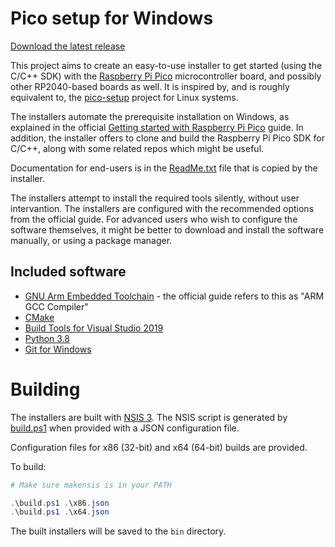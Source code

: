 # Pico setup for Windows

[Download the latest release](https://github.com/ndabas/pico-setup-windows/releases)

This project aims to create an easy-to-use installer to get started (using the C/C++ SDK) with the [Raspberry Pi Pico](https://www.raspberrypi.org/products/raspberry-pi-pico/) microcontroller board, and possibly other RP2040-based boards as well. It is inspired by, and is roughly equivalent to, the [pico-setup](https://github.com/raspberrypi/pico-setup) project for Linux systems.

The installers automate the prerequisite installation on Windows, as explained in the official [Getting started with Raspberry Pi Pico](https://datasheets.raspberrypi.org/pico/getting-started-with-pico.pdf) guide. In addition, the installer offers to clone and build the Raspberry Pi Pico SDK for C/C++, along with some related repos which might be useful.

Documentation for end-users is in the [ReadMe.txt](docs/ReadMe.txt) file that is copied by the installer.

The installers attempt to install the required tools silently, without user intervantion. The installers are configured with the recommended options from the official guide. For advanced users who wish to configure the software themselves, it might be better to download and install the software manually, or using a package manager.

## Included software

- [GNU Arm Embedded Toolchain](https://developer.arm.com/tools-and-software/open-source-software/developer-tools/gnu-toolchain/gnu-rm/downloads) - the official guide refers to this as "ARM GCC Compiler"
- [CMake](https://cmake.org/download/)
- [Build Tools for Visual Studio 2019](https://visualstudio.microsoft.com/downloads/#build-tools-for-visual-studio-2019)
- [Python 3.8](https://www.python.org/downloads/windows/)
- [Git for Windows](https://git-scm.com/download/win)

# Building

The installers are built with [NSIS 3](https://nsis.sourceforge.io/Download). The NSIS script is generated by [build.ps1](build.ps1) when provided with a JSON configuration file.

Configuration files for x86 (32-bit) and x64 (64-bit) builds are provided.

To build:

```powershell
# Make sure makensis is in your PATH

.\build.ps1 .\x86.json
.\build.ps1 .\x64.json
```

The built installers will be saved to the `bin` directory.
